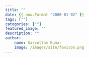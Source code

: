 ```yaml
---
title: ""
date: {{ now.Format "2006-01-02" }}
tags: [""]
catogories: [""]
featured_image: ""
description: ""
author:
    name: Sarvottam Kumar
    image: /images/site/favicon.png
---
```


